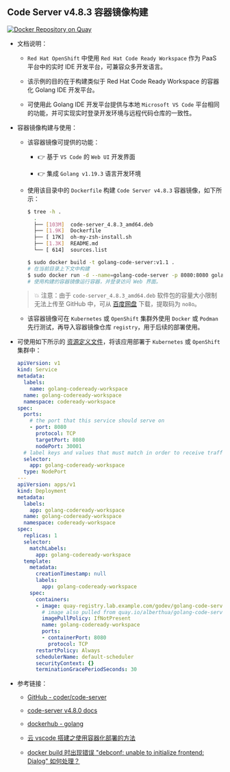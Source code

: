 ## Code Server v4.8.3 容器镜像构建

[![Docker Repository on Quay](https://quay.io/repository/alberthua/golang-code-server/status "Docker Repository on Quay")](https://quay.io/repository/alberthua/golang-code-server)

- 文档说明：

  - `Red Hat OpenShift` 中使用 `Red Hat Code Ready Workspace` 作为 PaaS 平台中的实时 IDE 开发平台，可兼容众多开发语言。

  - 该示例的目的在于构建类似于 Red Hat Code Ready Workspace 的容器化 Golang IDE 开发平台。

  - 可使用此 Golang IDE 开发平台提供与本地 `Microsoft VS Code` 平台相同的功能，并可实现实时登录开发环境与远程代码仓库的一致性。

- 容器镜像构建与使用：

  - 该容器镜像可提供的功能：

    - 👉 基于 `VS Code` 的 `Web UI` 开发界面

    - 👉 集成 `Golang v1.19.3` 语言开发环境

  - 使用该目录中的 `Dockerfile` 构建 `Code Server v4.8.3` 容器镜像，如下所示：

    ```bash
    $ tree -h .
      .
      ├── [103M]  code-server_4.8.3_amd64.deb
      ├── [1.9K]  Dockerfile
      ├── [ 17K]  oh-my-zsh-install.sh
      ├── [1.3K]  README.md
      └── [ 614]  sources.list
  
    $ sudo docker build -t golang-code-server:v1.1 .
    # 在当前目录上下文中构建
    $ sudo docker run -d --name=golang-code-server -p 8080:8080 golang-code-server:v1.1
    # 使用构建的容器镜像运行容器，并登录访问 Web 界面。
    ```

  > 💥 注意：由于 `code-server_4.8.3_amd64.deb` 软件包的容量大小限制无法上传至 GitHub 中，可从  [百度网盘](https://pan.baidu.com/s/1ul4ZYZa1Cpmp_5fXxyGJtg) 下载，提取码为 `no8o`。

  - 该容器镜像可在 `Kubernetes` 或 `OpenShift` 集群外使用 `Docker` 或 `Podman` 先行测试，再导入容器镜像仓库 `registry`，用于后续的部署使用。
  
- 可使用如下所示的 [资源定义文件](https://github.com/Alberthua-Perl/go-kubernetes-learn-path/blob/hotfixes/golang-codeready-workspace-deployment.yml)，将该应用部署于 `Kubernetes` 或 `OpenShift` 集群中：

  ```yaml
  apiVersion: v1
  kind: Service
  metadata: 
    labels: 
      name: golang-codeready-workspace
    name: golang-codeready-workspace
    namespace: codeready-workspace
  spec: 
    ports:
      # the port that this service should serve on
      - port: 8080
        protocol: TCP
        targetPort: 8080
        nodePort: 30001
    # label keys and values that must match in order to receive traffic for this service
    selector: 
      app: golang-codeready-workspace
    type: NodePort
  ---  
  apiVersion: apps/v1
  kind: Deployment
  metadata:
    labels:
      app: golang-codeready-workspace
    name: golang-codeready-workspace
    namespace: codeready-workspace
  spec:
    replicas: 1
    selector:
      matchLabels:
        app: golang-codeready-workspace
    template:
      metadata:
        creationTimestamp: null
        labels:
          app: golang-codeready-workspace
      spec:
        containers:
        - image: quay-registry.lab.example.com/godev/golang-code-server:v1.1
          # image also pulled from quay.io/alberthua/golang-code-server:v1.1
          imagePullPolicy: IfNotPresent
          name: golang-codeready-workspace
          ports:
          - containerPort: 8080
            protocol: TCP
        restartPolicy: Always
        schedulerName: default-scheduler
        securityContext: {}
        terminationGracePeriodSeconds: 30
  ```

- 参考链接：

  - [GitHub - coder/code-server](https://github.com/coder/code-server)

  - [code-server v4.8.0 docs](https://coder.com/docs/code-server/latest)

  - [dockerhub - golang](https://hub.docker.com/_/golang)

  - [云 vscode 搭建之使用容器化部署的方法](https://www.jb51.net/article/261704.htm)

  - [docker build 时出现错误 "debconf: unable to initialize frontend: Dialog" 如何处理？](https://blog.51cto.com/u_15061952/3607022)
